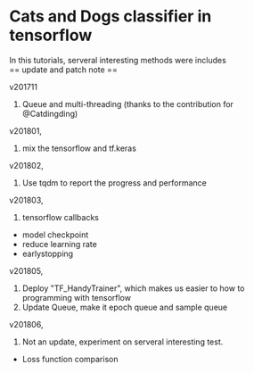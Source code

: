 # Cats and Dogs classifier in tensorflow
In this tutorials, serveral interesting methods were includes <br>
== update and patch note == <br>

v201711 <br>
  1. Queue and multi-threading (thanks to the contribution for @Catdingding) <br>
  
v201801, <br>
  1. mix the tensorflow and tf.keras <br>
  
v201802, <br>
  1. Use tqdm to report the progress and performance <br>
  
v201803, <br>
 1. tensorflow callbacks  
  * model checkpoint
  * reduce learning rate
  * earlystopping
  
v201805, <br>
  1. Deploy "TF_HandyTrainer", which makes us easier to how to programming with tensorflow <br>
  2. Update Queue, make it epoch queue and sample queue <br>

v201806, <br>
  1. Not an update, experiment on serveral interesting test.
   * Loss function comparison


